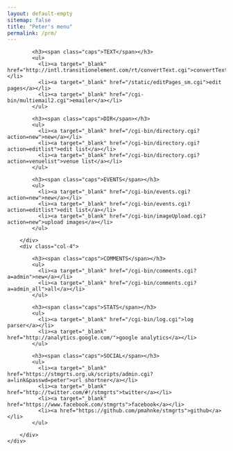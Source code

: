 ```yaml
---
layout: default-empty
sitemap: false
title: "Peter's menu"
permalink: /prm/
---
```


<div class="p-strip">
    <div class="row">
        <div class="col-4">

            <h3><span class="caps">TEXT</span></h3>
            <ul>
              <li><a target="_blank" href="http://intl.transitionelement.com/rt/convertText.cgi">convertText</a></li>
              <li><a target="_blank" href="/static/editPages_sm.cgi">edit pages</a></li>
              <li><a target="_blank" href="/cgi-bin/multiemail2.cgi">emailer</a></li>
            </ul>

            <h3><span class="caps">DIR</span></h3>
            <ul>
              <li><a target="_blank" href="/cgi-bin/directory.cgi?action=new">new</a></li>
              <li><a target="_blank" href="/cgi-bin/directory.cgi?action=editlist">edit list</a></li>
              <li><a target="_blank" href="/cgi-bin/directory.cgi?action=venuelist">venue list</a></li>
            </ul>

            <h3><span class="caps">EVENTS</span></h3>
            <ul>
              <li><a target="_blank" href="/cgi-bin/events.cgi?action=new">new</a></li>
              <li><a target="_blank" href="/cgi-bin/events.cgi?action=editlist">edit list</a></li>
              <li><a target="_blank" href="/cgi-bin/imageUpload.cgi?action=new">upload images</a></li>
            </ul>

        </div>
        <div class="col-4">

            <h3><span class="caps">COMMENTS</span></h3>
            <ul>
              <li><a target="_blank" href="/cgi-bin/comments.cgi?a=admin">new</a></li>
              <li><a target="_blank" href="/cgi-bin/comments.cgi?a=admin_all">all</a></li>
            </ul>

            <h3><span class="caps">STATS</span></h3>
            <ul>
              <li><a target="_blank" href="/cgi-bin/log.cgi">log parser</a></li>
              <li><a target="_blank" href="http://analytics.google.com/">google analytics</a></li>
            </ul>

            <h3><span class="caps">SOCIAL</span></h3>
            <ul>
              <li><a target="_blank" href="https://stmgrts.org.uk/scripts/admin.cgi?a=link&passwd=peter">url shortner</a></li>
              <li><a target="_blank" href="http://twitter.com/#!/stmgrts">twitter</a></li>
              <li><a target="_blank" href="https://www.facebook.com/stmgrts">facebook</a></li>
              <li><a href="https://github.com/pmahnke/stmgrts">github</a></li>
            </ul>

        </div>
    </div>
</div>
